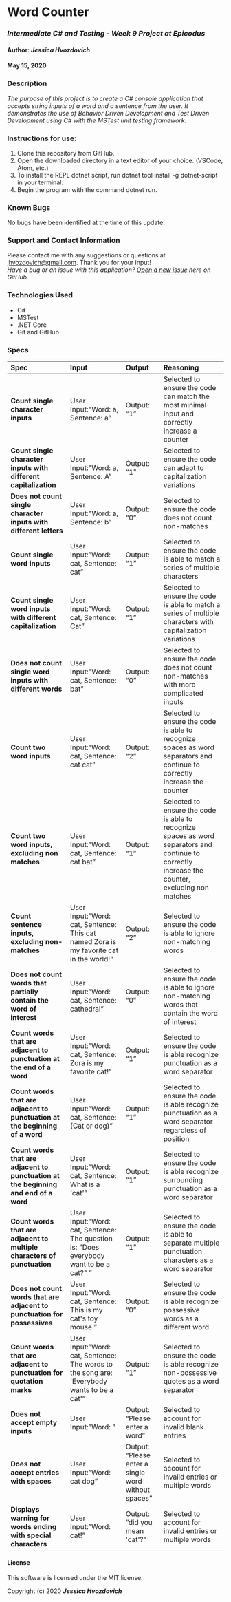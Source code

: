 # **Word Counter**

### _Intermediate C# and Testing - Week 9 Project at Epicodus_

#### Author: **_Jessica Hvozdovich_**
#### May 15, 2020

### Description

_The purpose of this project is to create a C# console application that accepts string inputs of a word and a sentence from the user. It demonstrates the use of Behavior Driven Development and Test Driven Development using C# with the MSTest unit testing framework._

### Instructions for use:

1. Clone this repository from GitHub.
2. Open the downloaded directory in a text editor of your choice.
  (VSCode, Atom, etc.)
3. To install the REPL dotnet script, run dotnet tool install -g dotnet-script in your terminal.
4. Begin the program with the command dotnet run.

### Known Bugs

No bugs have been identified at the time of this update.

### Support and Contact Information

Please contact me with any suggestions or questions at jhvozdovich@gmail.com. Thank you for your input!  
_Have a bug or an issue with this application? [Open a new issue](https://github.com/jhvozdovich/word-counter/issues) here on GitHub._

### Technologies Used

* C#
* MSTest
* .NET Core
* Git and GitHub

### Specs
| Spec | Input | Output | Reasoning |
| :------------- | :------------- | :------------- | :------------- |
| **Count single character inputs** | User Input:"Word: a, Sentence: a” | Output: “1” | Selected to ensure the code can match the most minimal input and correctly increase a counter |
| **Count single character inputs with different capitalization** | User Input:"Word: a, Sentence: A” | Output: “1” | Selected to ensure the code can adapt to capitalization variations |
| **Does not count single character inputs with different letters** | User Input:"Word: a, Sentence: b” | Output: “0” | Selected to ensure the code does not count non-matches |
| **Count single word inputs** | User Input:”Word: cat, Sentence: cat” | Output: “1” | Selected to ensure the code is able to match a series of multiple characters |
| **Count single word inputs with different capitalization** | User Input:”Word: cat, Sentence: Cat” | Output: “1” | Selected to ensure the code is able to match a series of multiple characters with capitalization variations |
| **Does not count single word inputs with different words** | User Input:"Word: cat, Sentence: bat” | Output: “0” | Selected to ensure the code does not count non-matches with more complicated inputs |
| **Count two word inputs** | User Input:”Word: cat, Sentence: cat cat” | Output: “2” | Selected to ensure the code is able to recognize spaces as word separators and continue to correctly increase the counter |
| **Count two word inputs, excluding non matches** | User Input:”Word: cat, Sentence: cat bat” | Output: “1” | Selected to ensure the code is able to recognize spaces as word separators and continue to correctly increase the counter, excluding non matches |
| **Count sentence inputs, excluding non-matches** | User Input:”Word: cat, Sentence: This cat named Zora is my favorite cat in the world!” | Output: “2” | Selected to ensure the code is able to ignore non-matching words |
| **Does not count words that partially contain the word of interest** | User Input:”Word: cat, Sentence: cathedral” | Output: “0” | Selected to ensure the code is able to ignore non-matching words that contain the word of interest |
| **Count words that are adjacent to punctuation at the end of a word** | User Input:”Word: cat, Sentence: Zora is my favorite cat!” | Output: “1” | Selected to ensure the code is able recognize punctuation as a word separator |
| **Count words that are adjacent to punctuation at the beginning of a word** | User Input:”Word: cat, Sentence: (Cat or dog)” | Output: “1” | Selected to ensure the code is able recognize punctuation as a word separator regardless of position |
| **Count words that are adjacent to punctuation at the beginning and end of a word** | User Input:”Word: cat, Sentence: What is a 'cat'” | Output: “1” | Selected to ensure the code is able recognize surrounding punctuation as a word separator |
| **Count words that are adjacent to multiple characters of punctuation** | User Input:”Word: cat, Sentence: The question is: "Does everybody want to be a cat?" ” | Output: “1” | Selected to ensure the code is able to separate multiple punctuation characters as a word separator |
| **Does not count words that are adjacent to punctuation for possessives** | User Input:”Word: cat, Sentence: This is my cat's toy mouse.” | Output: “0” | Selected to ensure the code is able recognize possessive words as a different word |
| **Count words that are adjacent to punctuation for quotation marks** | User Input:”Word: cat, Sentence: The words to the song are: 'Everybody wants to be a cat'” | Output: “1” | Selected to ensure the code is able recognize non-possessive quotes as a word separator |
| **Does not accept empty inputs** | User Input:”Word: ” | Output: “Please enter a word” | Selected to account for invalid blank entries |
| **Does not accept entries with spaces** | User Input:”Word: cat dog” | Output: “Please enter a single word without spaces” | Selected to account for invalid entries or multiple words |
| **Displays warning for words ending with special characters** | User Input:”Word: cat!” | Output: “did you mean 'cat'?” | Selected to account for invalid entries or multiple words |

#### License

This software is licensed under the MIT license.

Copyright (c) 2020 **_Jessica Hvozdovich_**
